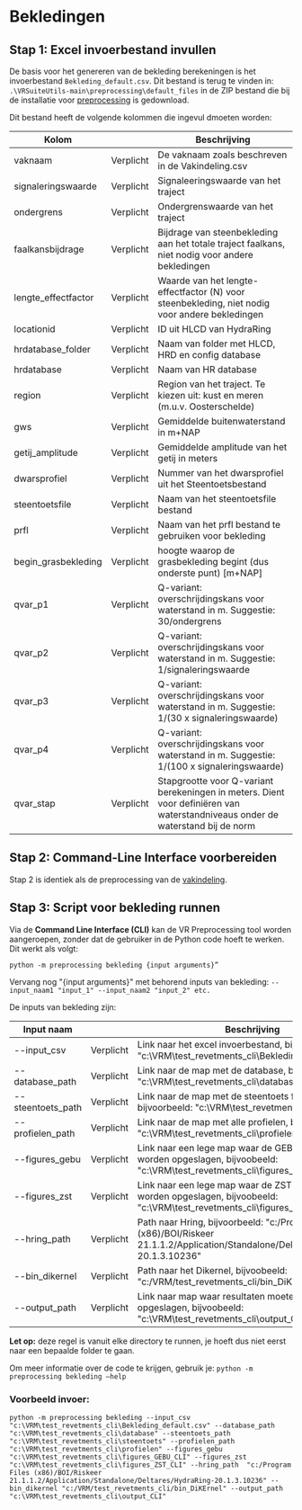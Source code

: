 # Bekledingen

## Stap 1: Excel invoerbestand invullen

De basis voor het genereren van de bekleding berekeningen is het invoerbestand `Bekleding_default.csv`. Dit bestand is terug te vinden in: ```.\VRSuiteUtils-main\preprocessing\default_files``` in de ZIP bestand die bij de installatie voor [preprocessing](..\Installaties\VRUtils.md) is gedownload.

Dit bestand heeft de volgende kolommen die ingevul dmoeten worden:

| Kolom       	          | 	           | Beschrijving                                                                                                                                                                                 	 |
|------------------------|-------------|------------------------------------------------------------------------------------------------------------------------------------------------------------------------------------------------|
| vaknaam 	              | Verplicht 	 | De vaknaam zoals beschreven in de Vakindeling.csv                                                                                                                                              |
| signaleringswaarde  	  | Verplicht 	 | Signaleeringswaarde van het traject                                                                                                                                                            |
| ondergrens    	        | Verplicht 	 | Ondergrenswaarde van het traject                                                                                                                                                               |
| faalkansbijdrage       | Verplicht 	 | Bijdrage van steenbekleding aan het totale traject faalkans, niet nodig voor andere bekledingen                                                                                                |
| lengte_effectfactor	   | Verplicht 	 | Waarde van het lengte-effectfactor (N) voor steenbekleding, niet nodig voor andere bekledingen                                                                                                 |
| locationid     	       | Verplicht 	 | ID uit HLCD van HydraRing                                                                                                                                                                      |
| hrdatabase_folder    	 | Verplicht 	 | Naam van folder met HLCD, HRD en config database                                                                                                                                               |
| hrdatabase	            | Verplicht 	 | Naam van HR database                                                                                                                                                                           |
| region    	            | Verplicht 	 | Region van het traject. Te kiezen uit: kust en meren (m.u.v. Oosterschelde)                                                                                                                    |
| gws   	                | Verplicht 	 | Gemiddelde buitenwaterstand in m+NAP                                                                                                                                                           |
| getij_amplitude	       | Verplicht 	 | Gemiddelde amplitude van het getij in meters                                                                                                                                                   |
| dwarsprofiel	          | Verplicht 	 | Nummer van het dwarsprofiel uit het Steentoetsbestand                                                                                                                                          |
| steentoetsfile     	   | Verplicht 	 | Naam van het steentoetsfile bestand                                                                                                                                                            |
| prfl    	              | Verplicht 	 | Naam van het prfl bestand te gebruiken voor bekleding                                                                                                                                          |
| begin_grasbekleding    | Verplicht 	 | hoogte waarop de grasbekleding begint (dus onderste punt) [m+NAP]                                                                                                                              |
| qvar_p1     	          | Verplicht 	 | Q-variant: overschrijdingskans voor waterstand in m. Suggestie: 30/ondergrens                                                                                                                  |
| qvar_p2    	           | Verplicht 	 | Q-variant: overschrijdingskans voor waterstand in m. Suggestie: 1/signaleringswaarde                                                                                                           | 
| qvar_p3  	             | Verplicht 	 | Q-variant: overschrijdingskans voor waterstand in m. Suggestie: 1/(30 x signaleringswaarde)                                                                                                    |
| qvar_p4  	             | Verplicht 	 | Q-variant: overschrijdingskans voor waterstand in m. Suggestie: 1/(100 x signaleringswaarde)                                                                                                   |
| qvar_stap  	           | Verplicht 	 | Stapgrootte voor Q-variant berekeningen in meters. Dient voor definiëren van waterstandniveaus onder de waterstand bij de norm                                                                 |


## Stap 2: Command-Line Interface voorbereiden

Stap 2 is identiek als de preprocessing van de [vakindeling](Vakindeling.md).

## Stap 3: Script voor bekleding runnen  

Via de **Command Line Interface (CLI)** kan de VR Preprocessing tool worden aangeroepen, zonder dat de gebruiker in de Python code hoeft te werken. Dit werkt als volgt:

```
python -m preprocessing bekleding {input arguments}”
```

Vervang nog "{input arguments}" met behorend inputs van bekleding: ```--input_naam1 "input_1" --input_naam2 "input_2" etc.```

De inputs van bekleding zijn: 

| Input naam       	      | 	           | Beschrijving                                                                                                                                                                                 	                                        |
|-------------------------|-------------|---------------------------------------------------------------------------------------------------------------------------------------------------------------------------------------------------------------------------------------|
| --input_csv 	       | Verplicht 	 | 	Link naar het excel invoerbestand, bijvoorbeeld: "c:\VRM\test_revetments_cli\Bekleding_default.csv"                                                                                                                                  |
| --database_path     	 | Verplicht 	 | Link naar de map met de database, bijvoorbeeld: "c:\VRM\test_revetments_cli\database"                                                                                                                                                 |
| --steentoets_path    	   | Verplicht 	 | Link naar de map met de steentoets files, bijvoorbeeld: "c:\VRM\test_revetments_cli\steentoets"	                                                                                                                                      |
| --profielen_path    | Verplicht 	 | Link naar de map met alle profielen, bijvoobeeld: "c:\VRM\test_revetments_cli\profielen"                                                                                                                                            	 |
| --figures_gebu    | Verplicht 	 | Link naar een lege map waar de GEBU figuren kunnen worden opgeslagen, bijvoobeeld: "c:\VRM\test_revetments_cli\figures_GEBU_CLI"                                                                                                      |
| --figures_zst    | Verplicht 	 | Link naar een lege map waar de ZST figuren kunnen worden opgeslagen, bijvoobeeld: "c:\VRM\test_revetments_cli\figures_ZST_CLI"                                                                                                                                |
| --hring_path    | Verplicht 	 | Path naar Hring, bijvoorbeeld: "c:/Program Files (x86)/BOI/Riskeer 21.1.1.2/Application/Standalone/Deltares/HydraRing-20.1.3.10236"                                                                                                   |
| --bin_dikernel    | Verplicht 	 | Path naar het Dikernel, bijvoobeeld: "c:/VRM/test_revetments_cli/bin_DiKErnel"                                                                                                                                                        |
| --output_path    | Verplicht 	 | Link naar map waar resultaten moeten worden opgeslagen, bijvoobeeld: "c:\VRM\test_revetments_cli\output_CLI"                                                                                                                          |

**Let op:** deze regel is vanuit elke directory te runnen, je hoeft dus niet eerst naar een bepaalde folder te gaan.


Om meer informatie over de code te krijgen, gebruik je: 
``` python -m preprocessing bekleding –help ```

### Voorbeeld invoer: 
```
python -m preprocessing bekleding --input_csv "c:\VRM\test_revetments_cli\Bekleding_default.csv" --database_path "c:\VRM\test_revetments_cli\database" --steentoets_path "c:\VRM\test_revetments_cli\steentoets" --profielen_path "c:\VRM\test_revetments_cli\profielen" --figures_gebu "c:\VRM\test_revetments_cli\figures_GEBU_CLI" --figures_zst "c:\VRM\test_revetments_cli\figures_ZST_CLI" --hring_path  "c:/Program Files (x86)/BOI/Riskeer 21.1.1.2/Application/Standalone/Deltares/HydraRing-20.1.3.10236" --bin_dikernel "c:/VRM/test_revetments_cli/bin_DiKErnel" --output_path "c:\VRM\test_revetments_cli\output_CLI"
```

